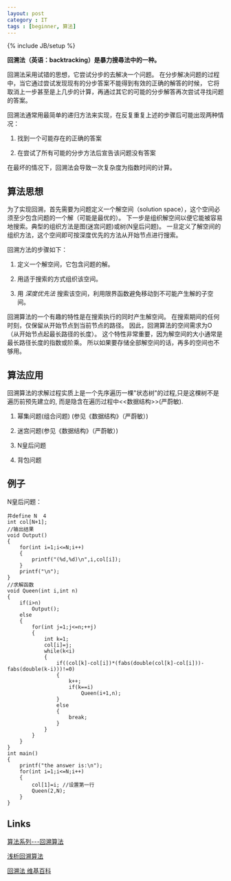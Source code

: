 ```yaml
---
layout: post
category : IT
tags : [beginner, 算法]
---
```

{% include JB/setup %}

**回溯法（英语：backtracking）是暴力搜尋法中的一种。**

回溯法采用试错的思想，它尝试分步的去解决一个问题。
在分步解决问题的过程中，当它通过尝试发现现有的分步答案不能得到有效的正确的解答的时候，
它将取消上一步甚至是上几步的计算，再通过其它的可能的分步解答再次尝试寻找问题的答案。

回溯法通常用最简单的递归方法来实现，在反复重复上述的步骤后可能出现两种情况：

1. 找到一个可能存在的正确的答案

2. 在尝试了所有可能的分步方法后宣告该问题没有答案

在最坏的情况下，回溯法会导致一次复杂度为指数时间的计算。

## 算法思想

为了实现回溯，首先需要为问题定义一个解空间（solution space），这个空间必须至少包含问题的一个解（可能是最优的）。
下一步是组织解空间以便它能被容易地搜索。典型的组织方法是图(迷宫问题)或树(N皇后问题)。
一旦定义了解空间的组织方法，这个空间即可按深度优先的方法从开始节点进行搜索。

回溯方法的步骤如下：

1. 定义一个解空间，它包含问题的解。

2. 用适于搜索的方式组织该空间。

3. 用 _深度优先法_ 搜索该空间，利用限界函数避免移动到不可能产生解的子空间。

回溯算法的一个有趣的特性是在搜索执行的同时产生解空间。
在搜索期间的任何时刻，仅保留从开始节点到当前节点的路径。
因此，回溯算法的空间需求为O（从开始节点起最长路径的长度）。
这个特性非常重要，因为解空间的大小通常是最长路径长度的指数或阶乘。
所以如果要存储全部解空间的话，再多的空间也不够用。

## 算法应用

回溯算法的求解过程实质上是一个先序遍历一棵"状态树"的过程,只是这棵树不是遍历前预先建立的,
而是隐含在遍历过程中<<数据结构>>(严蔚敏).

1. 幂集问题(组合问题) (参见《数据结构》（严蔚敏）)

2. 迷宫问题(参见《数据结构》（严蔚敏）)

3. N皇后问题

4. 背包问题

## 例子

N皇后问题：

    井define N  4
    int col[N+1];
    //输出结果
    void Output()
    {
        for(int i=1;i<=N;i++)
        {
            printf("(%d,%d)\n",i,col[i]);
        }
        printf("\n");
    }
    //求解函数
    void Queen(int i,int n)
    {
        if(i>n)
            Output();
        else
        {
            for(int j=1;j<=n;++j)
            {
                int k=1;
                col[i]=j;
                while(k<i)
                {
                    if((col[k]-col[i])*(fabs(double(col[k]-col[i]))-fabs(double(k-i)))!=0)
                    {
                        k++;
                        if(k==i)
                            Queen(i+1,n);
                    }
                    else
                    {
                        break;
                    }
                }
            }
        }
    }
    int main()
    {
        printf("the answer is:\n");
        for(int i=1;i<=N;i++)
        {
            col[1]=i; //设置第一行
            Queen(2,N);
        }
    }


## Links

[算法系列---回溯算法](http://www.cnblogs.com/hustcat/archive/2008/04/09/1144645.html)

[浅析回溯算法](http://touch-2011.iteye.com/blog/1109930)

[回溯法 维基百科](https://zh.wikipedia.org/zh/%E5%9B%9E%E6%BA%AF%E6%B3%95)
